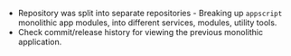 - Repository was split into separate repositories - Breaking up `appscript` monolithic app modules, into different services, modules, utility tools. 
- Check commit/release history for viewing the previous monolithic application.